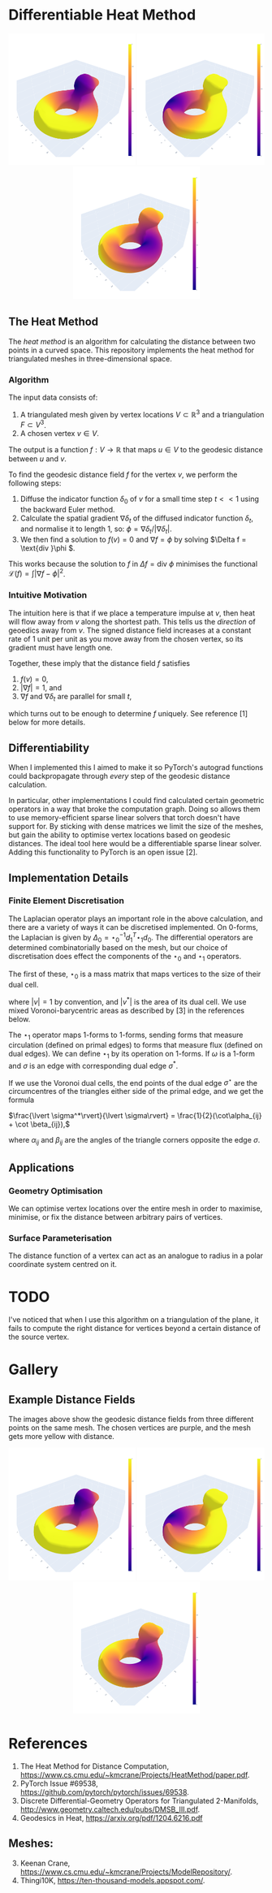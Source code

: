 # Differentiable Heat Method
<p align="center">
  <img src="gallery/example0.png?raw=true" width="250">
  <img src="gallery/example1.png?raw=true" width="250">
  <img src="gallery/example2.png?raw=true" width="250">
</p>

## The Heat Method
The *heat method* is an algorithm for calculating the distance between two points in a curved space. This repository implements the heat method for triangulated meshes in three-dimensional space.

### Algorithm
The input data consists of:
1. A triangulated mesh given by vertex locations $V\subset\mathbb{R}^{3}$ and a triangulation $F\subset V^{3}$.
2. A chosen vertex $v\in V$.

The output is a function $f:V\to\mathbb{R}$ that maps $u\in V$ to the geodesic distance between $u$ and $v$.

To find the geodesic distance field $f$ for the vertex $v$, we perform the following steps:
1. Diffuse the indicator function $\delta_0$ of $v$ for a small time step $t << 1$ using the backward Euler method.
2. Calculate the spatial gradient $\nabla \delta_t$ of the diffused indicator function $\delta_t$, and normalise it to length $1$, so: $\phi = \nabla \delta_t / \lvert \nabla \delta_t \rvert$.
3. We then find a solution to $f(v) = 0$ and $\nabla f = \phi$ by solving $\Delta f = \text{div }\phi $. 

This works because the solution to $f$ in $\Delta f = \text{div } \phi$ minimises the functional $\mathcal{L}(f) = \int \lvert \nabla f - \phi \rvert^2$.


### Intuitive Motivation
The intuition here is that if we place a temperature impulse at $v$, then heat will flow away from $v$ along the shortest path. This tells us the _direction_ of geoedics away from $v$. The signed distance field increases at a constant rate of $1$ unit per unit as you move away from the chosen vertex, so its gradient must have length one. 

Together, these imply that the distance field $f$ satisfies
1. $f(v)=0$,
2. $\lvert \nabla f \rvert = 1$, and
3. $\nabla f$ and $\nabla \delta_t$ are parallel for small $t$,

which turns out to be enough to determine $f$ uniquely. See reference [1] below for more details.

## Differentiability
When I implemented this I aimed to make it so PyTorch's autograd functions could backpropagate through _every_ step of the geodesic distance calculation. 

In particular, other implementations I could find calculated certain geometric operators in a way that broke the computation graph. Doing so allows them to use memory-efficient sparse linear solvers that torch doesn't have support for. By sticking with dense matrices we limit the size of the meshes, but gain the ability to optimise vertex locations based on geodesic distances. The ideal tool here would be a differentiable sparse linear solver. Adding this functionality to PyTorch is an open issue [2].

## Implementation Details

### Finite Element Discretisation
The Laplacian operator plays an important role in the above calculation, and there are a variety of ways it can be discretised implemented. On $0$-forms, the Laplacian is given by $\Delta_0=\star_0^{-1}d^T_{1}\star_1d_0$. The differential operators are determined combinatorially based on the mesh, but our choice of discretisation does effect the components of the $\star_0$ and $\star_1$ operators.

The first of these, $\star_0$ is a mass matrix that maps vertices to the size of their dual cell. 

<!-- $(\star_0\omega)(v^*) = \frac{\lvert v^*\rvert}{\lvert v\rvert}\omega(v) = A_v\omega(v),$ -->

where $\lvert v \rvert = 1$ by convention, and $\lvert v^*\rvert$ is the area of its dual cell. We use mixed Voronoi-barycentric areas as described by [3] in the references below.

The $\star_1$ operator maps $1$-forms to $1$-forms, sending forms that measure circulation (defined on primal edges) to forms that measure flux (defined on dual edges). We can define $\star_1$ by its operation on $1$-forms. If $\omega$ is a $1$-form and $\sigma$ is an edge with corresponding dual edge $\sigma^*$.

<!-- $(\star_1\omega)(\sigma^*) = \frac{\lvert \sigma^*\rvert}{\lvert \sigma\rvert}\omega(\sigma)$, -->

If we use the Voronoi dual cells, the end points of the dual edge $\sigma^\star$ are the circumcentres of the triangles either side of the primal edge, and we get the formula

$\frac{\lvert \sigma^*\rvert}{\lvert \sigma\rvert} = \frac{1}{2}(\cot\alpha_{ij} + \cot \beta_{ij}),$

where $\alpha_{ij}$ and $\beta_{ij}$ are the angles of the triangle corners opposite the edge $\sigma$.


## Applications
### Geometry Optimisation
We can optimise vertex locations over the entire mesh in order to maximise, minimise, or fix the distance between arbitrary pairs of vertices.

### Surface Parameterisation
The distance function of a vertex can act as an analogue to radius in a polar coordinate system centred on it.

# TODO

I've noticed that when I use this algorithm on a triangulation of the plane, it fails to compute the right distance for vertices beyond a certain distance of the source vertex.

# Gallery
## Example Distance Fields
The images above show the geodesic distance fields from three different points on the same mesh. The chosen vertices are purple, and the mesh gets more yellow with distance.
<p align="center">
  <img src="gallery/example0.png?raw=true" width="250">
  <img src="gallery/example1.png?raw=true" width="250">
  <img src="gallery/example2.png?raw=true" width="250">
</p>

# References
1. The Heat Method for
Distance Computation, https://www.cs.cmu.edu/~kmcrane/Projects/HeatMethod/paper.pdf.
2. PyTorch Issue #69538, https://github.com/pytorch/pytorch/issues/69538.
3. Discrete Differential-Geometry Operators
for Triangulated 2-Manifolds, http://www.geometry.caltech.edu/pubs/DMSB_III.pdf.
4. Geodesics in Heat, https://arxiv.org/pdf/1204.6216.pdf

## Meshes:
3. Keenan Crane, https://www.cs.cmu.edu/~kmcrane/Projects/ModelRepository/.
4. Thingi10K, https://ten-thousand-models.appspot.com/.